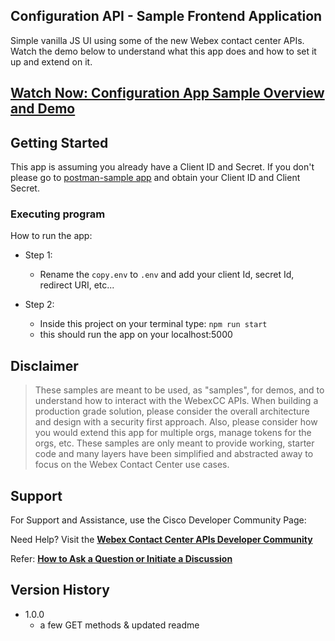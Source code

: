## Configuration API - Sample Frontend Application

Simple vanilla JS UI using some of the new Webex contact center APIs.
Watch the demo below to understand what this app does and how to set it up and extend on it.

## [Watch Now: Configuration App Sample Overview and Demo](https://app.vidcast.io/share/25878069-6460-4a18-aaef-8e639efc48d3)

## Getting Started

This app is assuming you already have a Client ID and Secret. If you don't please go to [postman-sample app](https://github.com/CiscoDevNet/webex-contact-center-api-samples/tree/main/postman-sample) and obtain your Client ID and Client Secret.

### Executing program

How to run the app:

- Step 1:

  - Rename the `copy.env` to `.env` and add your client Id, secret Id, redirect URI, etc...

- Step 2:
  - Inside this project on your terminal type: `npm run start`
  - this should run the app on your localhost:5000

## Disclaimer

> These samples are meant to be used, as "samples", for demos, and to understand how to interact with the WebexCC APIs.
> When building a production grade solution, please consider the overall architecture and design with a security first approach.
> Also, please consider how you would extend this app for multiple orgs, manage tokens for the orgs, etc.
> These samples are only meant to provide working, starter code and many layers have been simplified and abstracted away to focus on the Webex Contact Center use cases.

## Support

For Support and Assistance, use the Cisco Developer Community Page:

Need Help? Visit the **[Webex Contact Center APIs Developer Community](https://community.cisco.com/t5/contact-center/bd-p/j-disc-dev-contact-center)**

Refer: **[How to Ask a Question or Initiate a Discussion](https://community.cisco.com/t5/contact-center/webex-contact-center-apis-developer-community-and-support/m-p/4558270)**

## Version History

- 1.0.0
  - a few GET methods & updated readme
